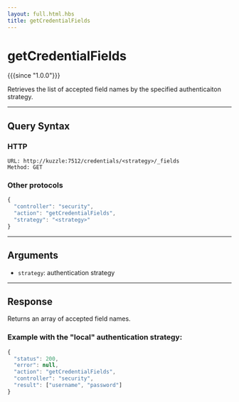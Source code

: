 ```yaml
---
layout: full.html.hbs
title: getCredentialFields
---
```



# getCredentialFields

{{{since "1.0.0"}}}

Retrieves the list of accepted field names by the specified authenticaiton strategy.

---

## Query Syntax

### HTTP

```http
URL: http://kuzzle:7512/credentials/<strategy>/_fields
Method: GET  
```

### Other protocols

```js
{
  "controller": "security",
  "action": "getCredentialFields",
  "strategy": "<strategy>"
}
```

---

## Arguments

* `strategy`: authentication strategy

---

## Response

Returns an array of accepted field names.

### Example with the "local" authentication strategy:

```javascript
{
  "status": 200,                     
  "error": null,                     
  "action": "getCredentialFields",
  "controller": "security",
  "result": ["username", "password"]
}
```
